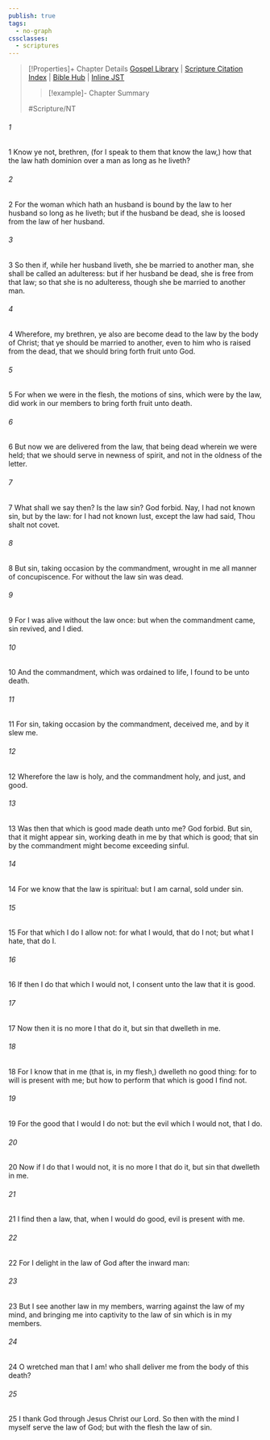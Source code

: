 ```yaml
---
publish: true
tags:
  - no-graph
cssclasses:
  - scriptures
---
```

>[!Properties]+ Chapter Details
>[Gospel Library](https://churchofjesuschrist.org/study/scriptures/nt/rom/7?lang=eng)    |    [Scripture Citation Index](https://scriptures.byu.edu/#09107::c09107)    |    [Bible Hub](https://biblehub.com/romans/7.htm)    |    [Inline JST](https://scripturetoolbox.com/html/ic/Romans/7.html)
>>[!example]- Chapter Summary
>> 
> 
>
>#Scripture/NT
###### 1
1 Know ye not, brethren, (for I speak to them that know the law,) how that the law hath dominion over a man as long as he liveth?
###### 2
2 For the woman which hath an husband is bound by the law to her husband so long as he liveth; but if the husband be dead, she is loosed from the law of her husband.
###### 3
3 So then if, while her husband liveth, she be married to another man, she shall be called an adulteress: but if her husband be dead, she is free from that law; so that she is no adulteress, though she be married to another man.
###### 4
4 Wherefore, my brethren, ye also are become dead to the law by the body of Christ; that ye should be married to another, even to him who is raised from the dead, that we should bring forth fruit unto God.
###### 5
5 For when we were in the flesh, the motions of sins, which were by the law, did work in our members to bring forth fruit unto death.
###### 6
6 But now we are delivered from the law, that being dead wherein we were held; that we should serve in newness of spirit, and not in the oldness of the letter.
###### 7
7 What shall we say then? Is the law sin? God forbid. Nay, I had not known sin, but by the law: for I had not known lust, except the law had said, Thou shalt not covet.
###### 8
8 But sin, taking occasion by the commandment, wrought in me all manner of concupiscence. For without the law sin was dead.
###### 9
9 For I was alive without the law once: but when the commandment came, sin revived, and I died.
###### 10
10 And the commandment, which was ordained to life, I found to be unto death.
###### 11
11 For sin, taking occasion by the commandment, deceived me, and by it slew me.
###### 12
12 Wherefore the law is holy, and the commandment holy, and just, and good.
###### 13
13 Was then that which is good made death unto me? God forbid. But sin, that it might appear sin, working death in me by that which is good; that sin by the commandment might become exceeding sinful.
###### 14
14 For we know that the law is spiritual: but I am carnal, sold under sin.
###### 15
15 For that which I do I allow not: for what I would, that do I not; but what I hate, that do I.
###### 16
16 If then I do that which I would not, I consent unto the law that it is good.
###### 17
17 Now then it is no more I that do it, but sin that dwelleth in me.
###### 18
18 For I know that in me (that is, in my flesh,) dwelleth no good thing: for to will is present with me; but how to perform that which is good I find not.
###### 19
19 For the good that I would I do not: but the evil which I would not, that I do.
###### 20
20 Now if I do that I would not, it is no more I that do it, but sin that dwelleth in me.
###### 21
21 I find then a law, that, when I would do good, evil is present with me.
###### 22
22 For I delight in the law of God after the inward man:
###### 23
23 But I see another law in my members, warring against the law of my mind, and bringing me into captivity to the law of sin which is in my members.
###### 24
24 O wretched man that I am! who shall deliver me from the body of this death?
###### 25
25 I thank God through Jesus Christ our Lord. So then with the mind I myself serve the law of God; but with the flesh the law of sin.
